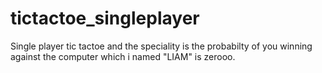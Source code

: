 # tictactoe_singleplayer
Single player tic tactoe and the speciality is the probabilty of you winning against the computer which i named "LIAM" is zerooo.
